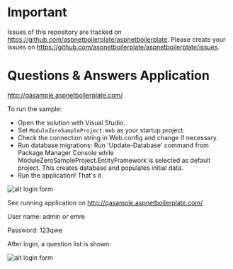 # Important

Issues of this repository are tracked on https://github.com/aspnetboilerplate/aspnetboilerplate. Please create your issues on https://github.com/aspnetboilerplate/aspnetboilerplate/issues.

# Questions & Answers Application

http://qasample.aspnetboilerplate.com/

To run the sample:

- Open the solution with Visual Studio.
- Set `ModuleZeroSampleProject.Web` as your startup project.
- Check the connection string in Web.config and change if necessary.
- Run database migrations: Run 'Update-Database' command from Package Manager Console while ModuleZeroSampleProject.EntityFramework is selected as default project. This creates database and populates initial data.
- Run the application! That's it. 
 
![alt login form](https://raw.githubusercontent.com/aspnetboilerplate/questions-answers/master/doc/login-form.png)

See running application on http://qasample.aspnetboilerplate.com/

User name: admin or emre

Password: 123qwe

After login, a question list is shown:

![alt login form](https://raw.githubusercontent.com/aspnetboilerplate/questions-answers/master/doc/question-list.png)
